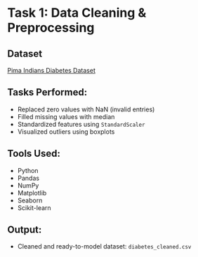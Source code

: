 # Task 1: Data Cleaning & Preprocessing

## Dataset
[Pima Indians Diabetes Dataset](https://www.kaggle.com/datasets/mathchi/diabetes-data-set)

## Tasks Performed:
- Replaced zero values with NaN (invalid entries)
- Filled missing values with median
- Standardized features using `StandardScaler`
- Visualized outliers using boxplots

## Tools Used:
- Python
- Pandas
- NumPy
- Matplotlib
- Seaborn
- Scikit-learn

## Output:
- Cleaned and ready-to-model dataset: `diabetes_cleaned.csv`

